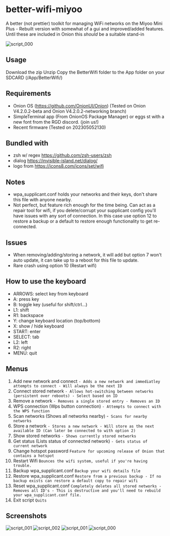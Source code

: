 # better-wifi-miyoo
A better (not prettier) toolkit for managing WiFi networks on the Miyoo Mini Plus - Rebuilt version with somewhat of a gui and improved/added features. Until these are included in Onion this *should* be a suitable stand-in

![script_000](https://github.com/XK9274/better-wifi-miyoo/assets/47260768/d04b9fa9-1814-4945-a4c8-1de04f9a8ccb)


## Usage
Download the zip
Unzip
Copy the BetterWifi folder to the App folder on your SDCARD (/App/BetterWifi/)

## Requirements
- Onion OS (https://github.com/OnionUI/Onion) (Tested on Onion V4.2.0.2-beta and Onion V4.2.0.2-networking branch)
- SimpleTerminal app (From OnionOS Package Manager) or eggs st with a new font from the RGD discord. (join us!)
- Recent firmware (Tested on 202305052130)

## Bundled with
- zsh w/ regex https://github.com/zsh-users/zsh
- dialog https://invisible-island.net/dialog/
- logo from https://icons8.com/icons/set/wifi

## Notes
- wpa_supplicant.conf holds your networks and their keys, don't share this file with anyone nearby.
- Not perfect, but feature rich enough for the time being. Can act as a repair tool for wifi, if you delete/corrupt your supplicant config you'll have issues with any sort of connection. In this case use option 12 to restore a backup or a default to restore enough functionality to get re-connected.

## Issues
- When removing/adding/storing a network, it will add but option 7 won't auto update, it can take up to a reboot for this file to update.
- Rare crash using option 10 (Restart wifi)

## How to use the keyboard
- ARROWS: select key from keyboard
- A: press key
- B: toggle key (useful for shift/ctrl...)
- L1: shift
- R1: backspace
- Y: change keyboard location (top/bottom)
- X: show / hide keyboard
- START: enter
- SELECT: tab
- L2: left
- R2: right
- MENU: quit

## Menus

1. Add new network and connect  						`- Adds a new network and immediatley attempts to connect - Will always be the next ID`
2. Connect stored network 						  		`- Allows hot-switching between networks (persistent over reboots) - Select based on ID`
3. Remove a network 						  		`- Removes a single stored entry - Removes an ID`
4. WPS connection (Wps button connection)  		 	    `- Attempts to connect with the WPS function`
5. Scan networks (Shows all networks nearby)  			-` Scans for nearby networks`
6. Store a network 							  			`- Stores a new network - Will store as the next available ID (Can later be connected to with option 2)`
7. Show stored networks	 								`- Shows currently stored networks`
8. Get status (Lists status of connected network)   	`- Gets status of current network`
9. Change hotspot password								`Feature for upcoming release of Onion that contains a hotspot`
10. Restart Wifi										`Bounces the wifi system, useful if you're having trouble.`
11.	Backup wpa_supplicant.conf							`Backup your wifi details file`
12.	Restore wpa_supplicant.conf							`Restore from a previous backup - If no backup exists can restore a default copy to repair wifi`
13. Reset wpa_supplicant.conf							`Completely deletes all stored networks - Removes all ID's - This is destructive and you'll need to rebuild your wpa_supplicant.conf file. `
14. Exit script											`Quits`

## Screenshots
![script_001](https://github.com/XK9274/better-wifi-miyoo/assets/47260768/f0a9125f-2fc0-4df3-b381-e103c105a4fe)
![script_002](https://github.com/XK9274/better-wifi-miyoo/assets/47260768/64a9ba9d-8cbd-45b2-b99b-473e68ea31bc)
![script_001](https://github.com/XK9274/better-wifi-miyoo/assets/47260768/214f80c3-6240-4c0c-a143-b0cd3dd93947)
![script_000](https://github.com/XK9274/better-wifi-miyoo/assets/47260768/e6914a13-12fc-4cf5-9758-0173881b907d)


